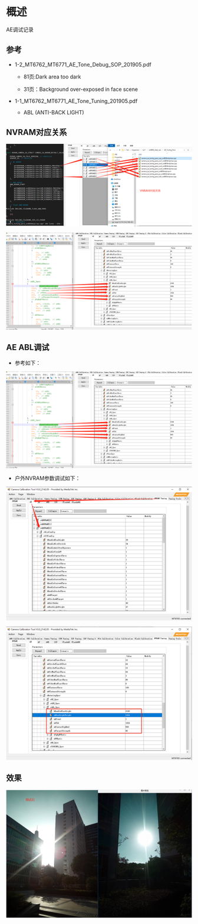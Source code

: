 # 概述

AE调试记录

## 参考
* 1-2_MT6762_MT6771_AE_Tone_Debug_SOP_201905.pdf

    * 81页:Dark area too dark

    * 31页：Background over-exposed in face scene

* 1-1_MT6762_MT6771_AE_Tone_Tuning_201905.pdf

    * ABL (ANTI-BACK LIGHT)

## NVRAM对应关系

![0001_NV.png](images/0001_NV.png)

![0001_ABL对应关系.png](images/0001_ABL对应关系.png)

## AE ABL调试

* 参考如下：

![0001_ABL.png](images/0001_ABL.png)

* 户外NVRAM参数调试如下：

![0001_ABL1.png](images/0001_ABL1.png)

![0001_ABL2.png](images/0001_ABL2.png)

## 效果

![0001_调试效果.png](images/0001_调试效果.png)